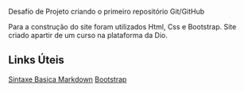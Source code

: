Desafio de Projeto criando o primeiro repositório Git/GitHub

Para a construção do site foram utilizados Html, Css e Bootstrap.
Site criado apartir de um curso na plataforma da Dio.

## Links Úteis
[Sintaxe Basica Markdown](https://www.markdownguide.org/basic-syntax/)
[Bootstrap](https://getbootstrap.com/)



